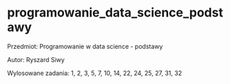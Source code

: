 # programowanie_data_science_podstawy

Przedmiot: Programowanie w data science - podstawy

Autor:     Ryszard Siwy

Wylosowane zadania: 1, 2, 3, 5, 7, 10, 14, 22, 24, 25, 27, 31, 32
